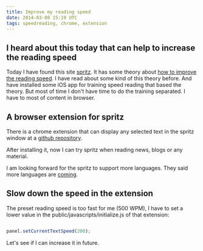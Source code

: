 ```yaml
---
title: Improve my reading speed
date: 2014-03-08 15:19 UTC
tags: speedreading, chrome, extension
---
```


## I heard about this today that can help to increase the reading speed

Today I have found this site [spritz](http://www.spritzinc.com). It has some
theory about [how to improve the reading
speed](http://www.spritzinc.com/the-science/). I have read about some kind of
this theory before. And have installed some iOS app for training speed reading
that based the theory. But most of time I don't have time to do the training
separated. I have to most of content in browser.

## A browser extension for spritz
There is a chrome extension that can display any selected text in the spritz
window at a [github
repository](https://github.com/fantactuka/spritz-chrome-extension).

After installing it, now I can try spritz when reading news, blogs or any
material.

I am looking forward for the spritz to support more languages. They said more
languages are [coming](http://www.spritzinc.com/faq/). 

## Slow down the speed in the extension

The preset reading speed is too fast for me (500 WPM), I have to set a lower
value in the public/javascripts/initialize.js of that extension:

```javascript

panel.setCurrentTextSpeed(200);
```

Let's see if I can increase it in future.

